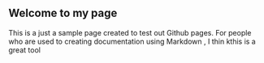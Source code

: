 ## Welcome to my page
This is a just a sample page created to test out Github pages. For people who are used to creating documentation using Markdown , I thin kthis is a great tool
